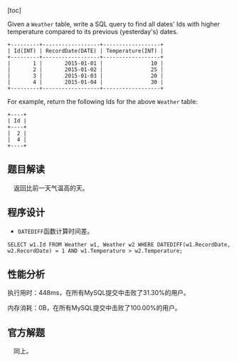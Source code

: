 [toc]

Given a `Weather` table, write a SQL query to find all dates' Ids with higher temperature compared to its previous (yesterday's) dates.

```
+---------+------------------+------------------+
| Id(INT) | RecordDate(DATE) | Temperature(INT) |
+---------+------------------+------------------+
|       1 |       2015-01-01 |               10 |
|       2 |       2015-01-02 |               25 |
|       3 |       2015-01-03 |               20 |
|       4 |       2015-01-04 |               30 |
+---------+------------------+------------------+
```

For example, return the following Ids for the above `Weather` table:

```
+----+
| Id |
+----+
|  2 |
|  4 |
+----+
```



## 题目解读

&emsp;返回比前一天气温高的天。

## 程序设计

* `DATEDIFF`函数计算时间差。

```mysql
SELECT w1.Id FROM Weather w1, Weather w2 WHERE DATEDIFF(w1.RecordDate, w2.RecordDate) = 1 AND w1.Temperature > w2.Temperature;
```

## 性能分析

执行用时：448ms，在所有MySQL提交中击败了31.30%的用户。

内存消耗：0B，在所有MySQL提交中击败了100.00%的用户。

## 官方解题

&emsp;同上。